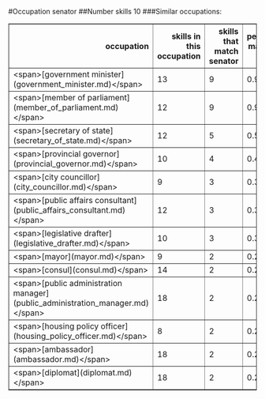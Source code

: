 #Occupation senator
##Number skills 10
###Similar occupations:
<table border="1" class="dataframe">
  <thead>
    <tr style="text-align: right;">
      <th>occupation</th>
      <th>skills in this occupation</th>
      <th>skills that match senator</th>
      <th>percentage match with senator</th>
      <th>skills not in senator</th>
    </tr>
  </thead>
  <tbody>
    <tr>
      <td>&lt;span&gt;[government minister](government_minister.md)&lt;/span&gt;</td>
      <td>13</td>
      <td>9</td>
      <td>0.9</td>
      <td>4</td>
    </tr>
    <tr>
      <td>&lt;span&gt;[member of parliament](member_of_parliament.md)&lt;/span&gt;</td>
      <td>12</td>
      <td>9</td>
      <td>0.9</td>
      <td>3</td>
    </tr>
    <tr>
      <td>&lt;span&gt;[secretary of state](secretary_of_state.md)&lt;/span&gt;</td>
      <td>12</td>
      <td>5</td>
      <td>0.5</td>
      <td>7</td>
    </tr>
    <tr>
      <td>&lt;span&gt;[provincial governor](provincial_governor.md)&lt;/span&gt;</td>
      <td>10</td>
      <td>4</td>
      <td>0.4</td>
      <td>6</td>
    </tr>
    <tr>
      <td>&lt;span&gt;[city councillor](city_councillor.md)&lt;/span&gt;</td>
      <td>9</td>
      <td>3</td>
      <td>0.3</td>
      <td>6</td>
    </tr>
    <tr>
      <td>&lt;span&gt;[public affairs consultant](public_affairs_consultant.md)&lt;/span&gt;</td>
      <td>12</td>
      <td>3</td>
      <td>0.3</td>
      <td>9</td>
    </tr>
    <tr>
      <td>&lt;span&gt;[legislative drafter](legislative_drafter.md)&lt;/span&gt;</td>
      <td>10</td>
      <td>3</td>
      <td>0.3</td>
      <td>7</td>
    </tr>
    <tr>
      <td>&lt;span&gt;[mayor](mayor.md)&lt;/span&gt;</td>
      <td>9</td>
      <td>2</td>
      <td>0.2</td>
      <td>7</td>
    </tr>
    <tr>
      <td>&lt;span&gt;[consul](consul.md)&lt;/span&gt;</td>
      <td>14</td>
      <td>2</td>
      <td>0.2</td>
      <td>12</td>
    </tr>
    <tr>
      <td>&lt;span&gt;[public administration manager](public_administration_manager.md)&lt;/span&gt;</td>
      <td>18</td>
      <td>2</td>
      <td>0.2</td>
      <td>16</td>
    </tr>
    <tr>
      <td>&lt;span&gt;[housing policy officer](housing_policy_officer.md)&lt;/span&gt;</td>
      <td>8</td>
      <td>2</td>
      <td>0.2</td>
      <td>6</td>
    </tr>
    <tr>
      <td>&lt;span&gt;[ambassador](ambassador.md)&lt;/span&gt;</td>
      <td>18</td>
      <td>2</td>
      <td>0.2</td>
      <td>16</td>
    </tr>
    <tr>
      <td>&lt;span&gt;[diplomat](diplomat.md)&lt;/span&gt;</td>
      <td>18</td>
      <td>2</td>
      <td>0.2</td>
      <td>16</td>
    </tr>
  </tbody>
</table>
